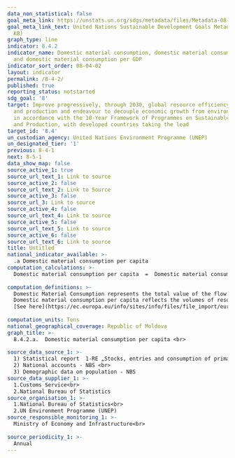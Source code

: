 ```yaml
---
data_non_statistical: false
goal_meta_link: https://unstats.un.org/sdgs/metadata/files/Metadata-08-04-02.pdf
goal_meta_link_text: United Nations Sustainable Development Goals Metadata (PDF 58.7
  KB)
graph_type: line
indicator: 8.4.2
indicator_name: Domestic material consumption, domestic material consumption per capita,
  and domestic material consumption per GDP
indicator_sort_order: 08-04-02
layout: indicator
permalink: /8-4-2/
published: true
reporting_status: notstarted
sdg_goal: '8'
target: Improve progressively, through 2030, global resource efficiency in consumption
  and production and endeavour to decouple economic growth from environmental degradation,
  in accordance with the 10-Year Framework of Programmes on Sustainable Consumption
  and Production, with developed countries taking the lead
target_id: '8.4'
un_custodian_agency: United Nations Environment Programme (UNEP)
un_designated_tier: '1'
previous: 8-4-1
next: 8-5-1
data_show_map: false
source_active_1: true
source_url_text_1: Link to source
source_active_2: false
source_url_text_2: Link to Source
source_active_3: false
source_url_3: Link to source
source_active_4: false
source_url_text_4: Link to source
source_active_5: false
source_url_text_5: Link to source
source_active_6: false
source_url_text_6: Link to source
title: Untitled
national_indicator_available: >-
  .a Domestic material consumption per capita
computation_calculations: >-
  Domestic material consumption per capita  =  Domestic material consumption relative to the total population, expressed in tones.<br> 
  
computation_definitions: >-
  Domestic Material Consumption represents the total value of the flow of resources extracted in the country and those imported, with deduction of the flows of exported resources, expressed in tones. <br> 
  Domestic material consumption per capita reflects the volumes of resources consumed by the population of the country for own needs, respectively does not take into consideration the "hidden" flows associated to imports and exports of raw material and products.  <br> 
  [See here](https://ec.europa.eu/info/sites/info/files/file_import/european-semester_thematic-factsheet_resource-efficiency_ro.pdf)<br> 
  
computation_units: Tons
national_geographical_coverage: Republic of Moldova
graph_title: >-
  8.4.2.a.  Domestic material consumption per capita <br> 
  
source_data_source_1: >-
  1) Statistical report  1-RE „Stocks, entries and consumption of primary energy resources” - NBS<br> 
  2) National accounts - NBS <br> 
  3) Demographic data on population - NBS 
source_data_supplier_1: >-
  1.Customs Service<br> 
  2.National Bureau of Statistics
source_organisation_1: >-
  1.National Bureau of Statistics<br> 
  2.UN Environment Programme (UNEP)
source_responsible_monitoring_1: >-
  Ministry of Economy and Infrastructure<br> 
  
source_periodicity_1: >-
  Annual
---
```

